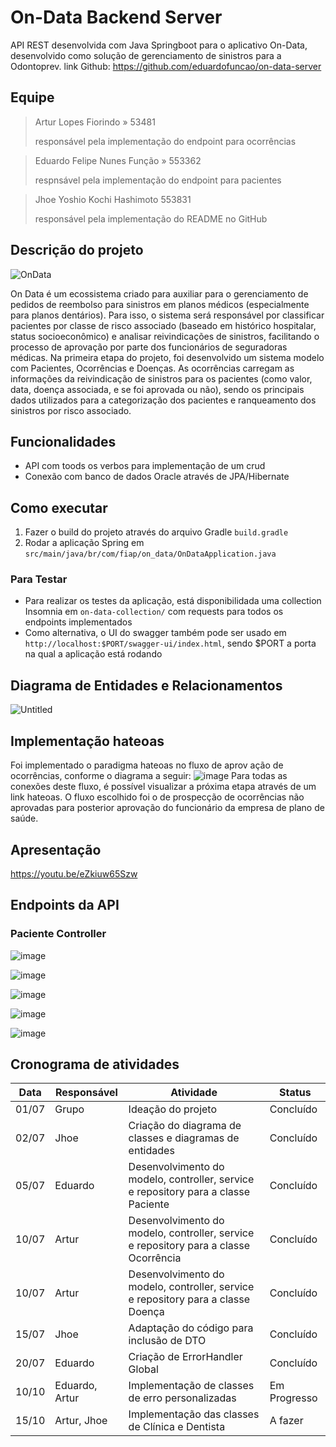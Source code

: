 # On-Data Backend Server
API REST desenvolvida com Java Springboot para o aplicativo On-Data, desenvolvido como solução de gerenciamento de sinistros para a Odontoprev.
link Github: https://github.com/eduardofuncao/on-data-server

## Equipe
> Artur Lopes Fiorindo » 53481
>
> responsável pela implementação do endpoint para ocorrências

> Eduardo Felipe Nunes Função » 553362
>
> respnsável pela implementação do endpoint para pacientes

> Jhoe Yoshio Kochi Hashimoto 553831
>
> responsável pela implementação do README no GitHub


## Descrição do projeto
![OnData](https://github.com/user-attachments/assets/87ad94eb-a00e-43b5-84c4-fbf7f7b9fd7d)

On Data é um ecossistema criado para auxiliar para o gerenciamento de pedidos de reembolso para sinistros em planos médicos (especialmente para planos dentários). Para isso, o sistema será responsável por classificar pacientes por classe de risco associado (baseado em histórico hospitalar, status socioeconômico) e analisar reivindicações de sinistros, facilitando o processo de aprovação por parte dos funcionários de seguradoras médicas.
Na primeira etapa do projeto, foi desenvolvido um sistema modelo com Pacientes, Ocorrências e Doenças. As ocorrências carregam as informações da reivindicação de sinistros para os pacientes (como valor, data, doença associada, e se foi aprovada ou não), sendo os principais dados utilizados para a categorização dos pacientes e ranqueamento dos sinistros por risco associado.

## Funcionalidades
- API com toods os verbos para implementação de um crud
- Conexão com banco de dados Oracle através de JPA/Hibernate

## Como executar
1. Fazer o build do projeto através do arquivo Gradle `build.gradle`
2. Rodar a aplicação Spring em `src/main/java/br/com/fiap/on_data/OnDataApplication.java`

### Para Testar
- Para realizar os testes da aplicação, está disponibilidada uma collection Insomnia em `on-data-collection/` com requests para todos os endpoints implementados
- Como alternativa, o UI do swagger também pode ser usado em `http://localhost:$PORT/swagger-ui/index.html`, sendo $PORT a porta na qual a aplicação está rodando

## Diagrama de Entidades e Relacionamentos
![Untitled](https://github.com/user-attachments/assets/1f80d9cb-08d4-4d96-8207-a67ef1b229ce)

## Implementação hateoas
Foi implementado o paradigma hateoas no fluxo de aprov ação de ocorrências, conforme o diagrama a seguir:
![image](https://github.com/user-attachments/assets/016f526d-b829-440f-8f9e-7c85cf71c487)
Para todas as conexões deste fluxo, é possível visualizar a próxima etapa através de um link hateoas. O fluxo escolhido foi o de prospecção de ocorrências não aprovadas para posterior aprovação do funcionário da empresa de plano de saúde.

## Apresentação
https://youtu.be/eZkiuw65Szw

## Endpoints da API

### Paciente Controller

![image](https://github.com/user-attachments/assets/d3671843-a6c8-45fc-8171-e7e6f3feb772)

![image](https://github.com/user-attachments/assets/71e1a1cf-3c75-4964-9dd8-2169d8c3064b)

![image](https://github.com/user-attachments/assets/109c160f-ba61-407c-aff9-5636ad4c8a48)

![image](https://github.com/user-attachments/assets/64896e57-9eb4-4af1-b4af-832f4937f2db)

![image](https://github.com/user-attachments/assets/a44939e5-215e-41a9-a52c-ef8a77e79ef4)


## Cronograma de atividades
| Data  | Responsável    | Atividade                                                                            | Status       |
| ----- | -------------- | ------------------------------------------------------------------------------------ | ------------ |
| 01/07 | Grupo          | Ideação do projeto                                                                   | Concluído    |
| 02/07 | Jhoe           | Criação do diagrama de classes e diagramas de entidades                              | Concluído    |
| 05/07 | Eduardo        | Desenvolvimento do modelo, controller, service e repository para a classe Paciente   | Concluído    |
| 10/07 | Artur          | Desenvolvimento do modelo, controller, service e repository para a classe Ocorrência | Concluído    |
| 10/07 | Artur          | Desenvolvimento do modelo, controller, service e repository para a classe Doença     | Concluído    |
| 15/07 | Jhoe           | Adaptação do código para inclusão de DTO                                             | Concluído    |
| 20/07 | Eduardo        | Criação de ErrorHandler Global                                                       | Concluído    |
| 10/10 | Eduardo, Artur | Implementação de classes de erro personalizadas                                      | Em Progresso |
| 15/10 | Artur, Jhoe    | Implementação das classes de Clínica e Dentista                                      | A fazer      |

